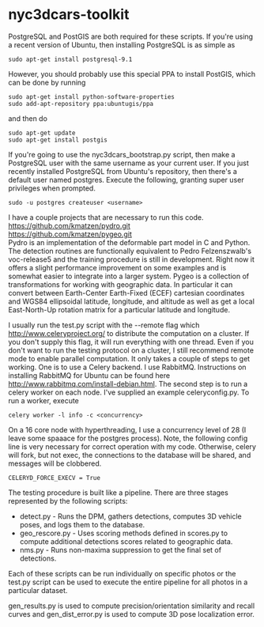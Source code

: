 nyc3dcars-toolkit
=================

PostgreSQL and PostGIS are both required for these scripts.  If you're using a recent version of Ubuntu, then installing PostgreSQL is as simple as
```
sudo apt-get install postgresql-9.1
```

However, you should probably use this special PPA to install PostGIS, which can be done by running
```
sudo apt-get install python-software-properties
sudo add-apt-repository ppa:ubuntugis/ppa
```
and then do
```
sudo apt-get update
sudo apt-get install postgis
```

If you're going to use the nyc3dcars\_bootstrap.py script, then make a PostgreSQL user with the same username as your current user.  If you just recently installed PostgreSQL from Ubuntu's repository, then there's a default user named postgres.  Execute the following, granting super user privileges when prompted.
```
sudo -u postgres createuser <username>
```

I have a couple projects that are necessary to run this code.  
https://github.com/kmatzen/pydro.git  
https://github.com/kmatzen/pygeo.git  
Pydro is an implementation of the deformable part model in C and Python.  The detection routines are functionally equivalent to Pedro Felzenszwalb's voc-release5 and the training procedure is still in development.  Right now it offers a slight performance improvement on some examples and is somewhat easier to integrate into a larger system.
Pygeo is a collection of transformations for working with geographic data.  In particular it can convert between Earth-Center Earth-Fixed (ECEF) cartesian coordinates and WGS84 ellipsoidal latitude, longitude, and altitude as well as get a local East-North-Up rotation matrix for a particular latitude and longitude.

I usually run the test.py script with the --remote flag which http://www.celeryproject.org/ to distribute the computation on a cluster.  If you don't supply this flag, it will run everything with one thread.  Even if you don't want to run the testing protocol on a cluster, I still recommend remote mode to enable parallel computation.  It only takes a couple of steps to get working.  One is to use a Celery backend.  I use RabbitMQ.  Instructions on installing RabbitMQ for Ubuntu can be found here http://www.rabbitmq.com/install-debian.html.  The second step is to run a celery worker on each node.  I've supplied an example celeryconfig.py.  To run a worker, execute
```
celery worker -l info -c <concurrency>
```
On a 16 core node with hyperthreading, I use a concurrency level of 28 (I leave some spaaace for the postgres process).  Note, the following config line is very necessary for correct operation with my code.  Otherwise, celery will fork, but not exec, the connections to the database will be shared, and messages will be clobbered.
```
CELERYD_FORCE_EXECV = True
```

The testing procedure is built like a pipeline.  There are three stages represented by the following scripts:  
* detect.py - Runs the DPM, gathers detections, computes 3D vehicle poses, and logs them to the database.
* geo\_rescore.py - Uses scoring methods defined in scores.py to compute additional detections scores related to geographic data.
* nms.py - Runs non-maxima suppression to get the final set of detections.

Each of these scripts can be run individually on specific photos or the test.py script can be used to execute the entire pipeline for all photos in a particular dataset.

gen\_results.py is used to compute precision/orientation similarity and recall curves and gen\_dist\_error.py is used to compute 3D pose localization error.
